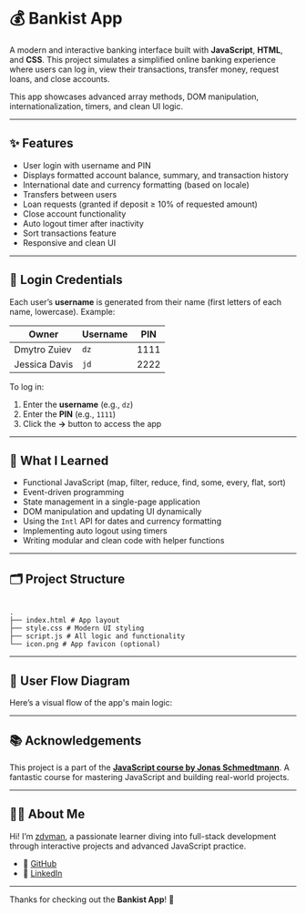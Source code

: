 # 💰 Bankist App

A modern and interactive banking interface built with **JavaScript**, **HTML**, and **CSS**. This project simulates a simplified online banking experience where users can log in, view their transactions, transfer money, request loans, and close accounts.

This app showcases advanced array methods, DOM manipulation, internationalization, timers, and clean UI logic.

---

## ✨ Features

- User login with username and PIN
- Displays formatted account balance, summary, and transaction history
- International date and currency formatting (based on locale)
- Transfers between users
- Loan requests (granted if deposit ≥ 10% of requested amount)
- Close account functionality
- Auto logout timer after inactivity
- Sort transactions feature
- Responsive and clean UI

---

## 🔐 Login Credentials

Each user’s **username** is generated from their name (first letters of each name, lowercase). Example:

| Owner         | Username | PIN  |
| ------------- | -------- | ---- |
| Dmytro Zuiev  | `dz`     | 1111 |
| Jessica Davis | `jd`     | 2222 |

To log in:

1. Enter the **username** (e.g., `dz`)
2. Enter the **PIN** (e.g., `1111`)
3. Click the **→** button to access the app

---

## 🧠 What I Learned

- Functional JavaScript (map, filter, reduce, find, some, every, flat, sort)
- Event-driven programming
- State management in a single-page application
- DOM manipulation and updating UI dynamically
- Using the `Intl` API for dates and currency formatting
- Implementing auto logout using timers
- Writing modular and clean code with helper functions

---

## 🗂️ Project Structure

```

.
├── index.html # App layout
├── style.css # Modern UI styling
├── script.js # All logic and functionality
└── icon.png # App favicon (optional)

```

---

## 🔄 User Flow Diagram

Here’s a visual flow of the app's main logic:

---

## 📚 Acknowledgements

This project is a part of the **[JavaScript course by Jonas Schmedtmann](https://www.udemy.com/course/the-complete-javascript-course/)**. A fantastic course for mastering JavaScript and building real-world projects.

---

## 🙋‍♂️ About Me

Hi! I’m [zdvman](https://github.com/zdvman), a passionate learner diving into full-stack development through interactive projects and advanced JavaScript practice.

- 🔗 [GitHub](https://github.com/zdvman)
- 💼 [LinkedIn](https://www.linkedin.com/in/zdvman/)

---

Thanks for checking out the **Bankist App**! 🚀
